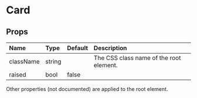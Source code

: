 Card
====



Props
-----


| Name | Type | Default | Description |
|:-----|:-----|:--------|:------------|
| className | string |  | The CSS class name of the root element. |
| raised | bool | false |  |

Other properties (not documented) are applied to the root element.
